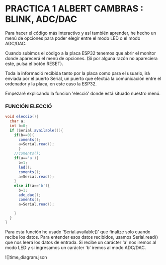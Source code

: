 # PRACTICA 1 ALBERT CAMBRAS :  BLINK, ADC/DAC

Para hacer el código más interactivo y así también aprender, he hecho un menú de opciones para poder elegir entre el modo LED o el modo ADC/DAC.

Cuando subimos el código a la placa ESP32 tenemos que abrir el monitor donde aparecerá el menú de opciones.
(Si por alguna razón no apareciera este, pulsa el botón RESET).

Toda la informació recibida tanto por la placa como para el usuario, irá enviada por el puerto Serial, un puerto que efectúa la comunicación entre el ordenador y la placa, en este caso la ESP32.


Empezaré explicando la funcion 'elecció' donde está situado nuestro menú.

### FUNCIÓN ELECCIÓ
```cs
void eleccio(){
  char a;
  int b=0;
  if (Serial.available()){
    if(b==0){
      coments();
      a=Serial.read();
      }
    //coments();
    if(a=='a'){
      b=1;
      led();
      coments();
      a=Serial.read();
    }
    else if(a=='b'){
      b=1;
      adc_dac();
      coments();
      a=Serial.read();

    }
  }
}

```
Para esta función he usado 'Serial.available()' que finalize solo cuando recibe los datos. Para entender esos datos recibidos, usamos Serial.read() que nos leerá los datos de entrada.
Si recibe un carácter 'a' nos iremos al modo LED y si ingresamos un carácter 'b' iremos al modo ADC/DAC.



![]time_diagram.json






